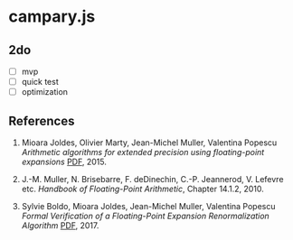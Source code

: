 # campary.js


## 2do
- [ ] mvp
- [ ] quick test
- [ ] optimization

## References

1. Mioara Joldes, Olivier Marty, Jean-Michel Muller, Valentina Popescu
*Arithmetic algorithms for extended precision using floating-point expansions*
[PDF](https://hal.archives-ouvertes.fr/hal-01111551v2/document), 2015.

2. J.-M. Muller, N. Brisebarre, F. deDinechin, C.-P. Jeannerod, V. Lefevre etc.
 *Handbook of Floating-Point Arithmetic*, Chapter 14.1.2, 2010.

3. Sylvie Boldo, Mioara Joldes, Jean-Michel Muller, Valentina Popescu
*Formal Verification of a Floating-Point Expansion Renormalization Algorithm*
[PDF](https://hal.archives-ouvertes.fr/hal-01512417/document), 2017.
